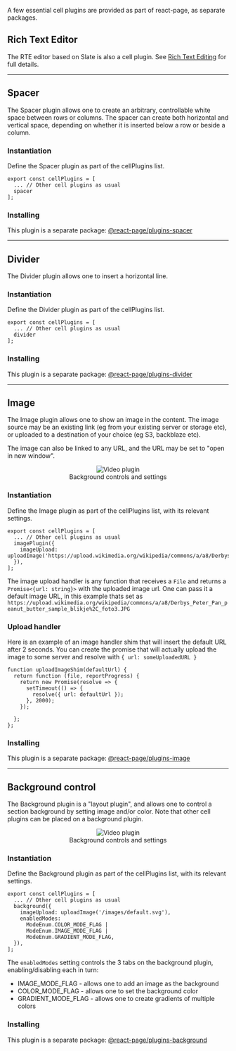 A few essential cell plugins are provided as part of react-page, as separate packages.

## Rich Text Editor

The RTE editor based on Slate is also a cell plugin. See [Rich Text Editing](/slate.md) for full details.

---

## Spacer

The Spacer plugin allows one to create an arbitrary, controllable white space between rows or columns. The spacer can create both horizontal and vertical space, depending on whether it is inserted below a row or beside a column.

### Instantiation

Define the Spacer plugin as part of the cellPlugins list.

```
export const cellPlugins = [
  ... // Other cell plugins as usual
  spacer
];
```

### Installing

This plugin is a separate package: [@react-page/plugins-spacer](https://www.npmjs.com/package/@react-page/plugins-spacer)

---

## Divider

The Divider plugin allows one to insert a horizontal line.

### Instantiation

Define the Divider plugin as part of the cellPlugins list.

```
export const cellPlugins = [
  ... // Other cell plugins as usual
  divider
];
```

### Installing

This plugin is a separate package: [@react-page/plugins-divider](https://www.npmjs.com/package/@react-page/plugins-divider)

---

## Image

The Image plugin allows one to show an image in the content. The image source may be an existing link (eg from your existing server or storage etc), or uploaded to a destination of your choice (eg S3, backblaze etc).

The image can also be linked to any URL, and the URL may be set to "open in new window".

<p>
  <figure align="center">
    <img alt="Video plugin" src="../docs-images/image_upload.png"><br>
    <figcaption>Background controls and settings</figcaption>
  </figure>
</p>

### Instantiation

Define the Image plugin as part of the cellPlugins list, with its relevant settings.

```
export const cellPlugins = [
  ... // Other cell plugins as usual
  imagePlugin({
    imageUpload: uploadImage('https://upload.wikimedia.org/wikipedia/commons/a/a8/Derbys_Peter_Pan_peanut_butter_sample_blikje%2C_foto3.JPG')
  }),
];
```

The image upload handler is any function that receives a `File` and returns a `Promise<{url: string}>` with the uploaded image url. One can pass it a default image URL, in this example thats set as `https://upload.wikimedia.org/wikipedia/commons/a/a8/Derbys_Peter_Pan_peanut_butter_sample_blikje%2C_foto3.JPG`

### Upload handler

Here is an example of an image handler shim that will insert the default URL after 2 seconds. You can create the promise that will actually upload the image to some server and resolve with `{ url: someUploadedURL }`

```
function uploadImageShim(defaultUrl) {
  return function (file, reportProgress) {
    return new Promise(resolve => {
      setTimeout(() => {
        resolve({ url: defaultUrl });
      }, 2000);
    });

  };
};
```

### Installing

This plugin is a separate package: [@react-page/plugins-image](https://www.npmjs.com/package/@react-page/plugins-image)

---

## Background control

The Background plugin is a "layout plugin", and allows one to control a section background by setting image and/or color. Note that other cell plugins can be placed on a background plugin.

<p>
  <figure align="center">
    <img alt="Video plugin" src="../docs-images/background_plugin.png"><br>
    <figcaption>Background controls and settings</figcaption>
  </figure>
</p>

### Instantiation

Define the Background plugin as part of the cellPlugins list, with its relevant settings.

```
export const cellPlugins = [
  ... // Other cell plugins as usual
  background({
    imageUpload: uploadImage('/images/default.svg'),
    enabledModes:
      ModeEnum.COLOR_MODE_FLAG |
      ModeEnum.IMAGE_MODE_FLAG |
      ModeEnum.GRADIENT_MODE_FLAG,
  }),
];
```

The `enabledModes` setting controls the 3 tabs on the background plugin, enabling/disabling each in turn:

- IMAGE_MODE_FLAG - allows one to add an image as the background
- COLOR_MODE_FLAG - allows one to set the background color
- GRADIENT_MODE_FLAG - allows one to create gradients of multiple colors

### Installing

This plugin is a separate package: [@react-page/plugins-background](https://www.npmjs.com/package/@react-page/plugins-background)
